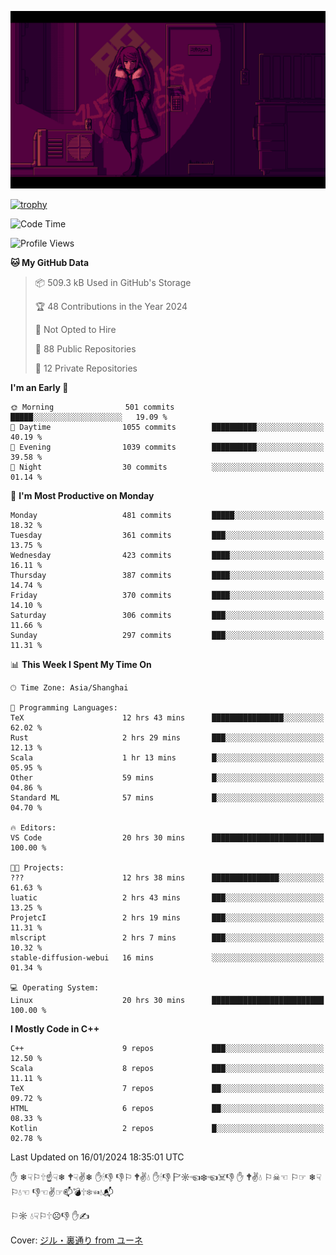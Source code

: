 ![](imgs/main.png)

[![trophy](https://github-profile-trophy.vercel.app/?username=NeilKleistGao&theme=dracula)](https://github.com/ryo-ma/github-profile-trophy)

<!--START_SECTION:waka-->
![Code Time](http://img.shields.io/badge/Code%20Time-533%20hrs%2049%20mins-blue)

![Profile Views](http://img.shields.io/badge/Profile%20Views-0-blue)

**🐱 My GitHub Data** 

> 📦 509.3 kB Used in GitHub's Storage 
 > 
> 🏆 48 Contributions in the Year 2024
 > 
> 🚫 Not Opted to Hire
 > 
> 📜 88 Public Repositories 
 > 
> 🔑 12 Private Repositories 
 > 
**I'm an Early 🐤** 

```text
🌞 Morning                501 commits         █████░░░░░░░░░░░░░░░░░░░░   19.09 % 
🌆 Daytime                1055 commits        ██████████░░░░░░░░░░░░░░░   40.19 % 
🌃 Evening                1039 commits        ██████████░░░░░░░░░░░░░░░   39.58 % 
🌙 Night                  30 commits          ░░░░░░░░░░░░░░░░░░░░░░░░░   01.14 % 
```
📅 **I'm Most Productive on Monday** 

```text
Monday                   481 commits         █████░░░░░░░░░░░░░░░░░░░░   18.32 % 
Tuesday                  361 commits         ███░░░░░░░░░░░░░░░░░░░░░░   13.75 % 
Wednesday                423 commits         ████░░░░░░░░░░░░░░░░░░░░░   16.11 % 
Thursday                 387 commits         ████░░░░░░░░░░░░░░░░░░░░░   14.74 % 
Friday                   370 commits         ████░░░░░░░░░░░░░░░░░░░░░   14.10 % 
Saturday                 306 commits         ███░░░░░░░░░░░░░░░░░░░░░░   11.66 % 
Sunday                   297 commits         ███░░░░░░░░░░░░░░░░░░░░░░   11.31 % 
```


📊 **This Week I Spent My Time On** 

```text
🕑︎ Time Zone: Asia/Shanghai

💬 Programming Languages: 
TeX                      12 hrs 43 mins      ████████████████░░░░░░░░░   62.02 % 
Rust                     2 hrs 29 mins       ███░░░░░░░░░░░░░░░░░░░░░░   12.13 % 
Scala                    1 hr 13 mins        █░░░░░░░░░░░░░░░░░░░░░░░░   05.95 % 
Other                    59 mins             █░░░░░░░░░░░░░░░░░░░░░░░░   04.86 % 
Standard ML              57 mins             █░░░░░░░░░░░░░░░░░░░░░░░░   04.70 % 

🔥 Editors: 
VS Code                  20 hrs 30 mins      █████████████████████████   100.00 % 

🐱‍💻 Projects: 
???                      12 hrs 38 mins      ███████████████░░░░░░░░░░   61.63 % 
luatic                   2 hrs 43 mins       ███░░░░░░░░░░░░░░░░░░░░░░   13.25 % 
ProjetcI                 2 hrs 19 mins       ███░░░░░░░░░░░░░░░░░░░░░░   11.31 % 
mlscript                 2 hrs 7 mins        ███░░░░░░░░░░░░░░░░░░░░░░   10.32 % 
stable-diffusion-webui   16 mins             ░░░░░░░░░░░░░░░░░░░░░░░░░   01.34 % 

💻 Operating System: 
Linux                    20 hrs 30 mins      █████████████████████████   100.00 % 
```

**I Mostly Code in C++** 

```text
C++                      9 repos             ███░░░░░░░░░░░░░░░░░░░░░░   12.50 % 
Scala                    8 repos             ███░░░░░░░░░░░░░░░░░░░░░░   11.11 % 
TeX                      7 repos             ██░░░░░░░░░░░░░░░░░░░░░░░   09.72 % 
HTML                     6 repos             ██░░░░░░░░░░░░░░░░░░░░░░░   08.33 % 
Kotlin                   2 repos             █░░░░░░░░░░░░░░░░░░░░░░░░   02.78 % 
```




 Last Updated on 16/01/2024 18:35:01 UTC
<!--END_SECTION:waka-->

✋ ❄☟⚐🕆☝☟❄ 🕈☟✌❄ ✋🕯👎 👎⚐ 🕈✌💧 ✋🕯👎 🏱☼☜❄☜☠👎 ✋ 🕈✌💧 ⚐☠☜ ⚐☞ ❄☟⚐💧☜ 👎☜✌☞📫💣🕆❄☜💧📬

⚐☼ 💧☟⚐🕆☹👎 ✋✍

Cover: [ジル・裏通り from ユーネ](https://www.pixiv.net/artworks/62127066)
